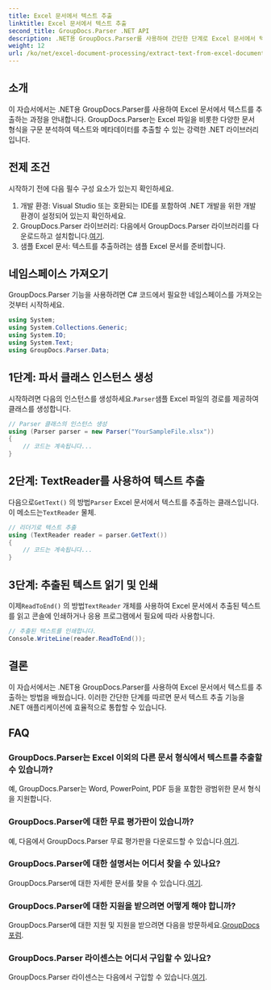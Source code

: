 ```yaml
---
title: Excel 문서에서 텍스트 추출
linktitle: Excel 문서에서 텍스트 추출
second_title: GroupDocs.Parser .NET API
description: .NET용 GroupDocs.Parser를 사용하여 간단한 단계로 Excel 문서에서 텍스트를 추출하는 방법을 알아보세요.
weight: 12
url: /ko/net/excel-document-processing/extract-text-from-excel-document/
---
```

## 소개
이 자습서에서는 .NET용 GroupDocs.Parser를 사용하여 Excel 문서에서 텍스트를 추출하는 과정을 안내합니다. GroupDocs.Parser는 Excel 파일을 비롯한 다양한 문서 형식을 구문 분석하여 텍스트와 메타데이터를 추출할 수 있는 강력한 .NET 라이브러리입니다.
## 전제 조건
시작하기 전에 다음 필수 구성 요소가 있는지 확인하세요.
1. 개발 환경: Visual Studio 또는 호환되는 IDE를 포함하여 .NET 개발을 위한 개발 환경이 설정되어 있는지 확인하세요.
2.  GroupDocs.Parser 라이브러리: 다음에서 GroupDocs.Parser 라이브러리를 다운로드하고 설치합니다.[여기](https://releases.groupdocs.com/parser/net/).
3. 샘플 Excel 문서: 텍스트를 추출하려는 샘플 Excel 문서를 준비합니다.

## 네임스페이스 가져오기
GroupDocs.Parser 기능을 사용하려면 C# 코드에서 필요한 네임스페이스를 가져오는 것부터 시작하세요.
```csharp
using System;
using System.Collections.Generic;
using System.IO;
using System.Text;
using GroupDocs.Parser.Data;
```
## 1단계: 파서 클래스 인스턴스 생성
 시작하려면 다음의 인스턴스를 생성하세요.`Parser`샘플 Excel 파일의 경로를 제공하여 클래스를 생성합니다.
```csharp
// Parser 클래스의 인스턴스 생성
using (Parser parser = new Parser("YourSampleFile.xlsx"))
{
    // 코드는 계속됩니다...
}
```
## 2단계: TextReader를 사용하여 텍스트 추출
 다음으로`GetText()` 의 방법`Parser` Excel 문서에서 텍스트를 추출하는 클래스입니다. 이 메소드는`TextReader` 물체.
```csharp
// 리더기로 텍스트 추출
using (TextReader reader = parser.GetText())
{
    // 코드는 계속됩니다...
}
```
## 3단계: 추출된 텍스트 읽기 및 인쇄
 이제`ReadToEnd()` 의 방법`TextReader` 개체를 사용하여 Excel 문서에서 추출된 텍스트를 읽고 콘솔에 인쇄하거나 응용 프로그램에서 필요에 따라 사용합니다.
```csharp
// 추출된 텍스트를 인쇄합니다.
Console.WriteLine(reader.ReadToEnd());
```

## 결론
이 자습서에서는 .NET용 GroupDocs.Parser를 사용하여 Excel 문서에서 텍스트를 추출하는 방법을 배웠습니다. 이러한 간단한 단계를 따르면 문서 텍스트 추출 기능을 .NET 애플리케이션에 효율적으로 통합할 수 있습니다.

## FAQ
### GroupDocs.Parser는 Excel 이외의 다른 문서 형식에서 텍스트를 추출할 수 있습니까?
예, GroupDocs.Parser는 Word, PowerPoint, PDF 등을 포함한 광범위한 문서 형식을 지원합니다.
### GroupDocs.Parser에 대한 무료 평가판이 있습니까?
 예, 다음에서 GroupDocs.Parser 무료 평가판을 다운로드할 수 있습니다.[여기](https://releases.groupdocs.com/).
### GroupDocs.Parser에 대한 설명서는 어디서 찾을 수 있나요?
 GroupDocs.Parser에 대한 자세한 문서를 찾을 수 있습니다.[여기](https://tutorials.groupdocs.com/parser/net/).
### GroupDocs.Parser에 대한 지원을 받으려면 어떻게 해야 합니까?
GroupDocs.Parser에 대한 지원 및 지원을 받으려면 다음을 방문하세요.[GroupDocs 포럼](https://forum.groupdocs.com/c/parser/17).
### GroupDocs.Parser 라이센스는 어디서 구입할 수 있나요?
 GroupDocs.Parser 라이센스는 다음에서 구입할 수 있습니다.[여기](https://purchase.groupdocs.com/buy).
